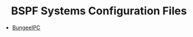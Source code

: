 <center><h1>BSPF Systems Configuration Files</h1></center>

<ul>
<li><a href="./bungeeipc/">BungeeIPC</a></li>
</ul>
